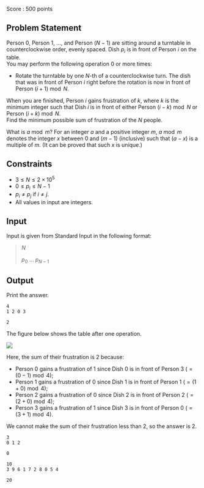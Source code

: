 Score : $500$ points

## Problem Statement

Person $0$, Person $1$, $\ldots$, and Person $(N-1)$ are sitting around a turntable in counterclockwise order, evenly spaced.  Dish $p_i$ is in front of Person $i$ on the table.<br>
You may perform the following operation $0$ or more times:

- Rotate the turntable by one $N$-th of a counterclockwise turn.  The dish that was in front of Person $i$ right before the rotation is now in front of Person $(i+1) \bmod N$.

When you are finished, Person $i$ gains frustration of $k$, where $k$ is the minimum integer such that Dish $i$ is in front of either Person $(i-k) \bmod N$ or Person $(i+k) \bmod N$.<br>
Find the minimum possible sum of frustration of the $N$ people.

 What is $a \bmod m$?  For an integer $a$ and a positive integer $m$, $a \bmod m$ denotes the integer $x$ between $0$ and $(m-1)$ (inclusive) such that $(a-x)$ is a multiple of $m$.  (It can be proved that such $x$ is unique.)

## Constraints

- $3 \leq N \leq 2 \times 10^5$
- $0 \leq p_i \leq N-1$
- $p_i \neq p_j$ if $i \neq j$.
- All values in input are integers.

## Input

Input is given from Standard Input in the following format:

> $N$
> 
> $p_0$ $\ldots$ $p_{N-1}$

## Output

Print the answer.

```input1
4
1 2 0 3
```

```output1
2
```

The figure below shows the table after one operation.

![](https://img.atcoder.jp/abc268/70536a7b7fad87d6a49ad00df89a4a30.png)

Here, the sum of their frustration is $2$ because:

- Person $0$ gains a frustration of $1$ since Dish $0$ is in front of Person $3\ (=(0-1) \bmod 4)$;
- Person $1$ gains a frustration of $0$ since Dish $1$ is in front of Person $1\ (=(1+0) \bmod 4)$;
- Person $2$ gains a frustration of $0$ since Dish $2$ is in front of Person $2\ (=(2+0) \bmod 4)$;
- Person $3$ gains a frustration of $1$ since Dish $3$ is in front of Person $0\ (=(3+1) \bmod 4)$.

We cannot make the sum of their frustration less than $2$, so the answer is $2$.

```input2
3
0 1 2
```

```output2
0
```

```input3
10
3 9 6 1 7 2 8 0 5 4
```

```output3
20
```